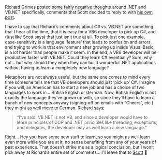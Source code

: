 Richard Grimes posted <a href="http://www.ddj.com/documents/s=9211/ddj050201dnn/" target="_blank" class="broken_link">some fairly negative thoughts</a> around .NET and VB.NET specifically, comments that Scott decided to reply to with <a href="http://swigartconsulting.blogs.com/tech_blender/2005/02/grumpy_grimes.html" target="_blank">his own post</a>.

I have to say that Richard&#8217;s comments about C# vs. VB.NET are something that I hear all the time, that it is easy for a VB6 developer to pick up C#, and (just like Scott says) that just isn&#8217;t true at all. To pick just one example, case-sensitivity is a language &#8216;feature&#8217; that leads to confusion and errors, and trying to work in that environment after growing up inside Visual Basic is a lot harder than people make it seem. In the end, a VB6 developer will be productive faster with VB.NET. Could they learn C# eventually? Sure, why not&#8230; but why should they when they can build wonderful .NET applications without having to learn a completely new language?

Metaphors are not always useful, but the same one comes to mind every time someone tells me that VB developers should just &#8216;pick up&#8217; C#. Imagine if you will, an American has to start a new job and has a choice of two languages to work in&#8230; British English or German. Now, British English is not exactly the language they&#8217;ve grown up with, so since they&#8217;ll have to learn a bunch of new concepts anyway (signing-off on emails with &#8220;Cheers&#8221;, etc.) they might as well move to German. Richard <a href="http://www.ddj.com/documents/s=9211/ddj050201dnn/" target="_blank" class="broken_link">says</a>;

> &#8220;I&#8217;ve said, VB.NET is not VB, and since a developer would have to learn principles of OOP and .NET principles like threading, exceptions, and delegates, the developer may as well learn a new language.&#8221;

Right&#8230; Hey you have some new stuff to learn, so you might as well learn even more while you are at it, no sense benefiting from any of your years of past experience. That doesn&#8217;t strike me as a logical conclusion, but I won&#8217;t pick away at Richard&#8217;s entire set of comments&#8230; I&#8217;ll leave that to <a href="http://swigartconsulting.blogs.com/tech_blender/2005/02/grumpy_grimes.html" target="_blank">Scott</a> 🙂